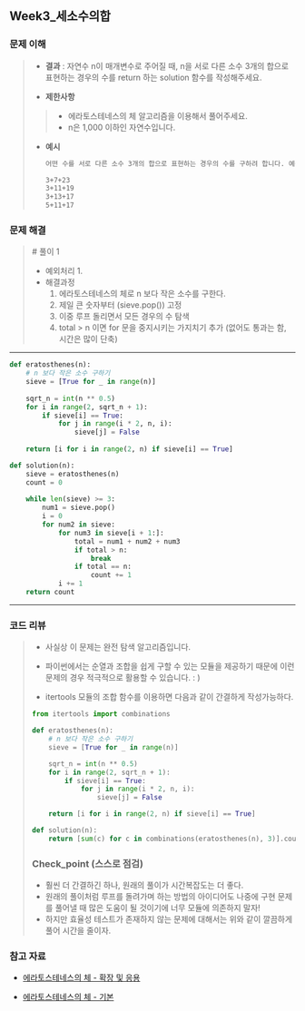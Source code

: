 ## Week3_세소수의합



### 문제 이해

> - **결과**
>   : 자연수 n이 매개변수로 주어질 때, n을 서로 다른 소수 3개의 합으로 표현하는 경우의 수를 return 하는 solution 함수를 작성해주세요.
>
> - **제한사항**
> > - 에라토스테네스의 체 알고리즘을 이용해서 풀어주세요.
> > - n은 1,000 이하인 자연수입니다.
>
> - **예시**
>
>   ```markdown
>   어떤 수를 서로 다른 소수 3개의 합으로 표현하는 경우의 수를 구하려 합니다. 예를 들어 33은 총 4가지 방법으로 표현할 수 있습니다.
>   
>   3+7+23
>   3+11+19
>   3+13+17
>   5+11+17
>   ```
>



### 문제 해결

> \# 풀이 1
>
> - 예외처리
>   1. 
> - 해결과정
>   1. 에라토스테네스의 체로 n 보다 작은 소수를 구한다.
>   2. 제일 큰 숫자부터 (sieve.pop()) 고정
>   3. 이중 루프 돌리면서 모든 경우의 수 탐색
>   4. total > n 이면 for 문을 중지시키는 가지치기 추가 
>      (없어도 통과는 함, 시간은 많이 단축)

---

```python
def eratosthenes(n):
    # n 보다 작은 소수 구하기
    sieve = [True for _ in range(n)]
    
    sqrt_n = int(n ** 0.5)
    for i in range(2, sqrt_n + 1):
        if sieve[i] == True:
            for j in range(i * 2, n, i):
                sieve[j] = False
                
    return [i for i in range(2, n) if sieve[i] == True]

def solution(n):
    sieve = eratosthenes(n)
    count = 0
    
    while len(sieve) >= 3:
        num1 = sieve.pop()
        i = 0
        for num2 in sieve:
            for num3 in sieve[i + 1:]:
                total = num1 + num2 + num3
                if total > n:
                    break
                if total == n:
                    count += 1
            i += 1
    return count
```

---



### 코드 리뷰

> - 사실상 이 문제는 완전 탐색 알고리즘입니다.
> - 파이썬에서는 순열과 조합을 쉽게 구할 수 있는 모듈을 제공하기 때문에 이런 문제의 경우 적극적으로 활용할 수 있습니다. : )
>
> - itertools 모듈의 조합 함수를 이용하면 다음과 같이 간결하게 작성가능하다.
>
> ```python
> from itertools import combinations
> 
> def eratosthenes(n):
>     # n 보다 작은 소수 구하기
>     sieve = [True for _ in range(n)]
> 
>     sqrt_n = int(n ** 0.5)
>     for i in range(2, sqrt_n + 1):
>         if sieve[i] == True:
>             for j in range(i * 2, n, i):
>                 sieve[j] = False
> 
>     return [i for i in range(2, n) if sieve[i] == True]
> 
> def solution(n):
>     return [sum(c) for c in combinations(eratosthenes(n), 3)].count(n)
> ```
>
> ### Check_point (스스로 점검)
>
> - 훨씬 더 간결하긴 하나, 원래의 풀이가 시간복잡도는 더 좋다.
> - 원래의 풀이처럼 루프를 돌려가며 하는 방법의 아이디어도 나중에 구현 문제를 풀어낼 때 많은 도움이 될 것이기에 너무 모듈에 의존하지 말자!
> - 하지만 효율성 테스트가 존재하지 않는 문제에 대해서는 위와 같이 깔끔하게 풀어 시간을 줄이자.



### 참고 자료

- [에라토스테네스의 체 - 확장 및 응용](https://velog.io/@joygoround/test-unsolved-%EC%86%8C%EC%88%98-%EC%B0%BE%EA%B8%B0-%ED%8C%8C%EC%9D%B4%EC%8D%AC)

- [에라토스테네스의 체 - 기본](https://leedakyeong.tistory.com/entry/python-%EC%86%8C%EC%88%98-%EC%B0%BE%EA%B8%B0-%EC%97%90%EB%9D%BC%ED%86%A0%EC%8A%A4%ED%85%8C%EB%84%A4%EC%8A%A4%EC%9D%98-%EC%B2%B4)

